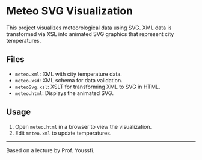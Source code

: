 # Meteo SVG Visualization

This project visualizes meteorological data using SVG. XML data is transformed via XSL into animated SVG graphics that represent city temperatures.

## Files

- `meteo.xml`: XML with city temperature data.
- `meteo.xsd`: XML schema for data validation.
- `meteoSvg.xsl`: XSLT for transforming XML to SVG in HTML.
- `meteo.html`: Displays the animated SVG.

## Usage

1. Open `meteo.html` in a browser to view the visualization.
2. Edit `meteo.xml` to update temperatures.

---

Based on a lecture by Prof. Youssfi.
